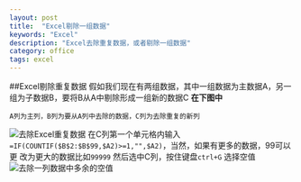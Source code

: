 ```yaml
---
layout: post
title:  "Excel剔除一组数据"
keywords: "Excel"
description: "Excel去除重复数据，或者剔除一组数据"
category: office
tags: excel
---
```

##Excel剔除重复数据
假如我们现在有两组数据，其中一组数据为主数据A，另一组为子数据B，要将B从A中剔除形成一组新的数据C
**在下图中**

	A列为主列，B列为要从A列中去除的数据，C列为去除重复的新列

![去除Excel重复数据](http://img.hb.aicdn.com/40b027339c6aa850ceaaca343070c4c2a24518f7fc7-WnzkHl_fw658)
在C列第一个单元格内输入`=IF(COUNTIF($B$2:$B$99,$A2)>=1,"",$A2)`，当然，如果有更多的数据，99可以更
改为更大的数据比如`99999`
然后选中C列，按住键盘`ctrl+G` 选择空值
![去除一列数据中多余的空值](http://img.hb.aicdn.com/5150d160eeeb80a4074c2820981a4e8d79dbc1d63c1d-xBT8IK_fw658)